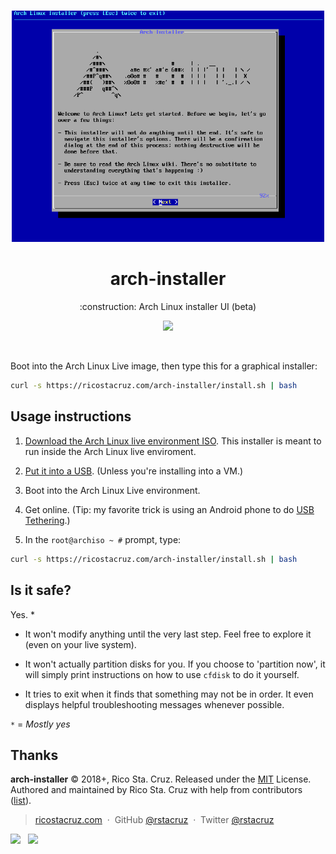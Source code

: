 <p align='center'>
<br><img src='./docs/screencast.gif' width='500'><br>
</p>

<h1 align='center'>
arch-installer
</h1>

<p align='center'>
:construction: Arch Linux installer UI (beta)
</p>

<p align='center'>
<img src='https://img.shields.io/badge/build-pending-lightgrey.svg'>
</p>

<br>

Boot into the Arch Linux Live image, then type this for a graphical installer:

```sh
curl -s https://ricostacruz.com/arch-installer/install.sh | bash
```

## Usage instructions

1. [Download the Arch Linux live environment ISO][download]. This installer is meant to run inside the Arch Linux live enviroment.

2. [Put it into a USB][usb]. (Unless you're installing into a VM.)

3. Boot into the Arch Linux Live environment.

4. Get online. (Tip: my favorite trick is using an Android phone to do [USB Tethering][android].)

5. In the `root@archiso ~ #` prompt, type:

  ```sh
  curl -s https://ricostacruz.com/arch-installer/install.sh | bash
  ```

[android]: https://www.reddit.com/r/archlinux/comments/2v8k8o/the_arch_iso_supports_android_usb_tethering/
[download]: https://www.archlinux.org/download/
[usb]: https://wiki.archlinux.org/index.php/USB_flash_installation_media

## Is it safe?

Yes. \*

- It won't modify anything until the very last step. Feel free to explore it (even on your live system).

- It won't actually partition disks for you. If you choose to 'partition now', it will simply print instructions on how to use `cfdisk` to do it yourself.

- It tries to exit when it finds that something may not be in order. It even displays helpful troubleshooting messages whenever possible.

`*` = _Mostly yes_

## Thanks

**arch-installer** © 2018+, Rico Sta. Cruz. Released under the [MIT] License.<br>
Authored and maintained by Rico Sta. Cruz with help from contributors ([list][contributors]).

> [ricostacruz.com](http://ricostacruz.com) &nbsp;&middot;&nbsp;
> GitHub [@rstacruz](https://github.com/rstacruz) &nbsp;&middot;&nbsp;
> Twitter [@rstacruz](https://twitter.com/rstacruz)

[![](https://img.shields.io/github/followers/rstacruz.svg?style=social&label=@rstacruz)](https://github.com/rstacruz) &nbsp;
[![](https://img.shields.io/twitter/follow/rstacruz.svg?style=social&label=@rstacruz)](https://twitter.com/rstacruz)

[mit]: http://mit-license.org/
[contributors]: http://github.com/rstacruz/arch-installer/contributors
